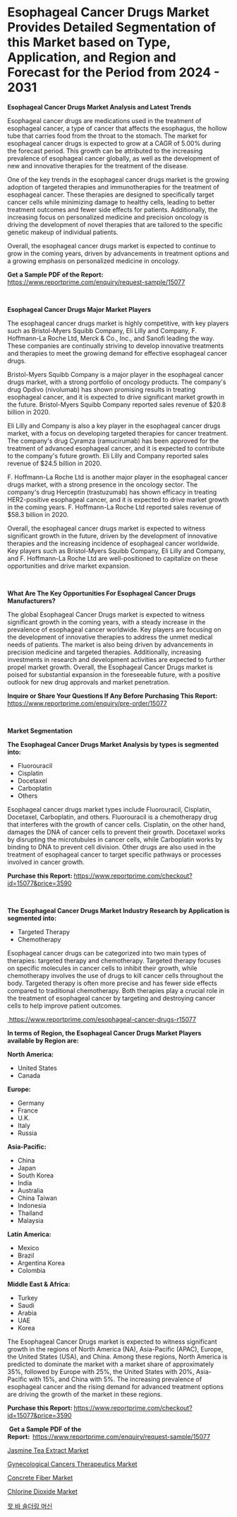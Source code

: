 <p><h1>Esophageal Cancer Drugs Market Provides Detailed Segmentation of this Market based on Type, Application, and Region and Forecast for the Period from 2024 - 2031</h1></p><p><strong>Esophageal Cancer Drugs Market Analysis and Latest Trends</strong></p>
<p><p>Esophageal cancer drugs are medications used in the treatment of esophageal cancer, a type of cancer that affects the esophagus, the hollow tube that carries food from the throat to the stomach. The market for esophageal cancer drugs is expected to grow at a CAGR of 5.00% during the forecast period. This growth can be attributed to the increasing prevalence of esophageal cancer globally, as well as the development of new and innovative therapies for the treatment of the disease.</p><p>One of the key trends in the esophageal cancer drugs market is the growing adoption of targeted therapies and immunotherapies for the treatment of esophageal cancer. These therapies are designed to specifically target cancer cells while minimizing damage to healthy cells, leading to better treatment outcomes and fewer side effects for patients. Additionally, the increasing focus on personalized medicine and precision oncology is driving the development of novel therapies that are tailored to the specific genetic makeup of individual patients.</p><p>Overall, the esophageal cancer drugs market is expected to continue to grow in the coming years, driven by advancements in treatment options and a growing emphasis on personalized medicine in oncology.</p></p>
<p><strong>Get a Sample PDF of the Report:&nbsp;</strong> <a href="https://www.reportprime.com/enquiry/request-sample/15077">https://www.reportprime.com/enquiry/request-sample/15077</a></p>
<p>&nbsp;</p>
<p><strong>Esophageal Cancer Drugs Major Market Players</strong></p>
<p><p>The esophageal cancer drugs market is highly competitive, with key players such as Bristol-Myers Squibb Company, Eli Lilly and Company, F. Hoffmann-La Roche Ltd, Merck & Co., Inc., and Sanofi leading the way. These companies are continually striving to develop innovative treatments and therapies to meet the growing demand for effective esophageal cancer drugs.</p><p>Bristol-Myers Squibb Company is a major player in the esophageal cancer drugs market, with a strong portfolio of oncology products. The company's drug Opdivo (nivolumab) has shown promising results in treating esophageal cancer, and it is expected to drive significant market growth in the future. Bristol-Myers Squibb Company reported sales revenue of $20.8 billion in 2020.</p><p>Eli Lilly and Company is also a key player in the esophageal cancer drugs market, with a focus on developing targeted therapies for cancer treatment. The company's drug Cyramza (ramucirumab) has been approved for the treatment of advanced esophageal cancer, and it is expected to contribute to the company's future growth. Eli Lilly and Company reported sales revenue of $24.5 billion in 2020.</p><p>F. Hoffmann-La Roche Ltd is another major player in the esophageal cancer drugs market, with a strong presence in the oncology sector. The company's drug Herceptin (trastuzumab) has shown efficacy in treating HER2-positive esophageal cancer, and it is expected to drive market growth in the coming years. F. Hoffmann-La Roche Ltd reported sales revenue of $58.3 billion in 2020.</p><p>Overall, the esophageal cancer drugs market is expected to witness significant growth in the future, driven by the development of innovative therapies and the increasing incidence of esophageal cancer worldwide. Key players such as Bristol-Myers Squibb Company, Eli Lilly and Company, and F. Hoffmann-La Roche Ltd are well-positioned to capitalize on these opportunities and drive market expansion.</p></p>
<p>&nbsp;</p>
<p><strong>What Are The Key Opportunities For Esophageal Cancer Drugs Manufacturers?</strong></p>
<p><p>The global Esophageal Cancer Drugs market is expected to witness significant growth in the coming years, with a steady increase in the prevalence of esophageal cancer worldwide. Key players are focusing on the development of innovative therapies to address the unmet medical needs of patients. The market is also being driven by advancements in precision medicine and targeted therapies. Additionally, increasing investments in research and development activities are expected to further propel market growth. Overall, the Esophageal Cancer Drugs market is poised for substantial expansion in the foreseeable future, with a positive outlook for new drug approvals and market penetration.</p></p>
<p><strong>Inquire or Share Your Questions If Any Before Purchasing This Report:</strong> <a href="https://www.reportprime.com/enquiry/pre-order/15077">https://www.reportprime.com/enquiry/pre-order/15077</a></p>
<p>&nbsp;</p>
<p><strong>Market Segmentation</strong></p>
<p><strong>The Esophageal Cancer Drugs Market Analysis by types is segmented into:</strong></p>
<p><ul><li>Fluorouracil</li><li>Cisplatin</li><li>Docetaxel</li><li>Carboplatin</li><li>Others</li></ul></p>
<p><p>Esophageal cancer drugs market types include Fluorouracil, Cisplatin, Docetaxel, Carboplatin, and others. Fluorouracil is a chemotherapy drug that interferes with the growth of cancer cells. Cisplatin, on the other hand, damages the DNA of cancer cells to prevent their growth. Docetaxel works by disrupting the microtubules in cancer cells, while Carboplatin works by binding to DNA to prevent cell division. Other drugs are also used in the treatment of esophageal cancer to target specific pathways or processes involved in cancer growth.</p></p>
<p><strong>Purchase this Report:&nbsp;</strong><a href="https://www.reportprime.com/checkout?id=15077&price=3590">https://www.reportprime.com/checkout?id=15077&price=3590</a></p>
<p>&nbsp;</p>
<p><strong>The Esophageal Cancer Drugs Market Industry Research by Application is segmented into:</strong></p>
<p><ul><li>Targeted Therapy</li><li>Chemotherapy</li></ul></p>
<p><p>Esophageal cancer drugs can be categorized into two main types of therapies: targeted therapy and chemotherapy. Targeted therapy focuses on specific molecules in cancer cells to inhibit their growth, while chemotherapy involves the use of drugs to kill cancer cells throughout the body. Targeted therapy is often more precise and has fewer side effects compared to traditional chemotherapy. Both therapies play a crucial role in the treatment of esophageal cancer by targeting and destroying cancer cells to help improve patient outcomes.</p></p>
<p><a href="https://www.reportprime.com/esophageal-cancer-drugs-r15077">&nbsp;https://www.reportprime.com/esophageal-cancer-drugs-r15077</a></p>
<p><strong>In terms of Region, the Esophageal Cancer Drugs Market Players available by Region are:</strong></p>
<p>
    <p> <strong> North America: </strong>
        <ul>
            <li>United States</li>
            <li>Canada</li>
        </ul>
        </p> 
    <p> <strong> Europe: </strong>
        <ul>
            <li>Germany</li>
            <li>France</li>
            <li>U.K.</li>
            <li>Italy</li>
            <li>Russia</li>
        </ul>
        </p> 
    <p> <strong> Asia-Pacific: </strong>
        <ul>
            <li>China</li>
            <li>Japan</li>
            <li>South Korea</li>
            <li>India</li>
            <li>Australia</li>
            <li>China Taiwan</li>
            <li>Indonesia</li>
            <li>Thailand</li>
            <li>Malaysia</li>
        </ul>
        </p> 
    <p> <strong> Latin America: </strong>
        <ul>
            <li>Mexico</li>
            <li>Brazil</li>
            <li>Argentina Korea</li>
            <li>Colombia</li>
        </ul>
        </p> 
    <p> <strong> Middle East & Africa: </strong>
        <ul>
            <li>Turkey</li>
            <li>Saudi</li>
            <li>Arabia</li>
            <li>UAE</li>
            <li>Korea</li>
        </ul>
    </p>
    </p>
<p><p>The Esophageal Cancer Drugs market is expected to witness significant growth in the regions of North America (NA), Asia-Pacific (APAC), Europe, the United States (USA), and China. Among these regions, North America is predicted to dominate the market with a market share of approximately 35%, followed by Europe with 25%, the United States with 20%, Asia-Pacific with 15%, and China with 5%. The increasing prevalence of esophageal cancer and the rising demand for advanced treatment options are driving the growth of the market in these regions.</p></p>
<p><strong>Purchase this Report: </strong><a href="https://www.reportprime.com/checkout?id=15077&price=3590">https://www.reportprime.com/checkout?id=15077&price=3590</a></p>
<p>&nbsp;<strong>Get a Sample PDF of the Report:&nbsp;&nbsp;</strong><a href="https://www.reportprime.com/enquiry/request-sample/15077">https://www.reportprime.com/enquiry/request-sample/15077</a></p>
<p><strong></strong></p>
<p><p><a href="https://www.linkedin.com/pulse/jasmine-tea-extract-market-research-report-key-successful-business-qa0ve?trackingId=uCkSa%2BAKeVmS0waPz9YEbw%3D%3D">Jasmine Tea Extract Market</a></p><p><a href="https://github.com/nicholepatriciadoylenwnrjr0/Market-Research-Report-List-2/blob/main/gynecological-cancers-therapeutics-market.md">Gynecological Cancers Therapeutics Market</a></p><p><a href="https://issuu.com/reportprime-2/docs/concrete-fiber-market-size-2030.pptx">Concrete Fiber Market</a></p><p><a href="https://issuu.com/reportprime-2/docs/chlorine-dioxide-market-size-2030.pptx">Chlorine Dioxide Market</a></p><p><a href="https://github.com/FelipeGrrady654556/Market-Research-Report-List-1/blob/main/253960523401.md">핫 바 솔더링 머신</a></p></p>